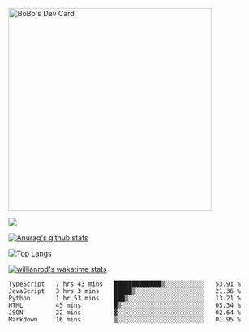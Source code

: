 <a href="https://app.daily.dev/bobostudio"><img src="https://api.daily.dev/devcards/f013586a91f44c6bb48daaad096b5da2.png?r=l9i" width="400" alt="BoBo's Dev Card"/></a>
<!-- <div align="center"><a href="https://app.daily.dev/bobocode"><img src="https://api.daily.dev/devcards/e055a18cb8284958ba546ef75ce2dee9.png?r=4fd" width="400" alt="Lin JinBo's Dev Card"/></a></div> -->

![](https://blog-img-1252233196.cos.ap-guangzhou.myqcloud.com/github-home.png)
     
[![Anurag's github stats](https://github-readme-stats.vercel.app/api?username=BB-Code&count_private=true&show_icons=true)](https://github.com/BB-Code/github-readme-stats)

[![Top Langs](https://github-readme-stats.vercel.app/api/top-langs/?username=BB-Code&layout=compact)](https://github.com/BB-Code/github-readme-stats)

[![willianrod's wakatime stats](https://github-readme-stats.vercel.app/api/wakatime?username=bobocode&layout=compact)](https://github.com/BB-Code/github-readme-stats)

<!--
**BB-Code/BB-Code** is a ✨ _special_ ✨ repository because its `README.md` (this file) appears on your GitHub profile.

Here are some ideas to get you started:

- 🔭 I’m currently working on ...
- 🌱 I’m currently learning ...
- 👯 I’m looking to collaborate on ...
- 🤔 I’m looking for help with ...
- 💬 Ask me about ...
- 📫 How to reach me: ...
- 😄 Pronouns: ...
- ⚡ Fun fact: ...
-->

<!--START_SECTION:waka-->

```text
TypeScript   7 hrs 43 mins   █████████████▒░░░░░░░░░░░   53.91 %
JavaScript   3 hrs 3 mins    █████▒░░░░░░░░░░░░░░░░░░░   21.36 %
Python       1 hr 53 mins    ███▒░░░░░░░░░░░░░░░░░░░░░   13.21 %
HTML         45 mins         █▒░░░░░░░░░░░░░░░░░░░░░░░   05.34 %
JSON         22 mins         ▓░░░░░░░░░░░░░░░░░░░░░░░░   02.64 %
Markdown     16 mins         ▒░░░░░░░░░░░░░░░░░░░░░░░░   01.95 %
```

<!--END_SECTION:waka-->



